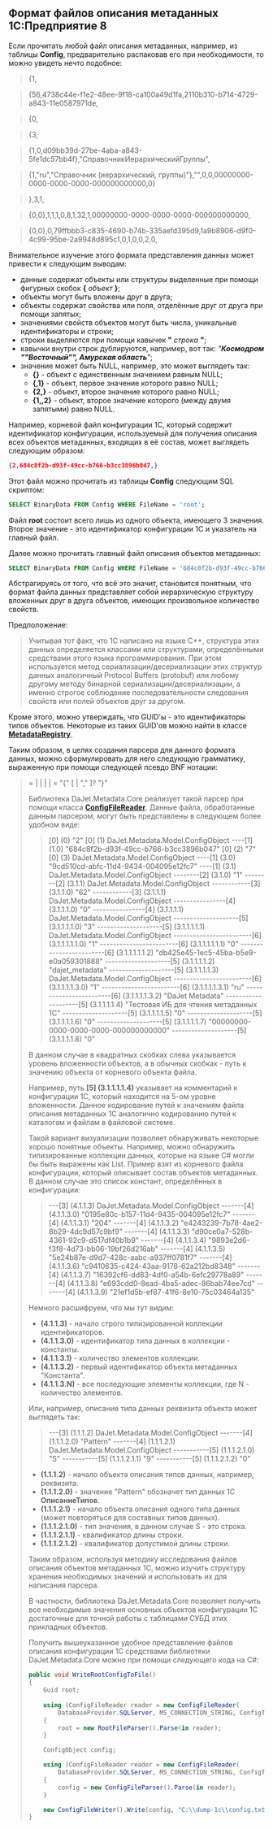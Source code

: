## Формат файлов описания метаданных 1С:Предприятие 8

Если прочитать любой файл описания метаданных, например, из таблицы **Config**,
предварительно распаковав его при необходимости, то можно увидеть нечто подобное:

> {1,

> {56,4738c44e-f1e2-48ee-9f18-ca100a49d1fa,2110b310-b714-4729-a843-11e0587971de,

> {0,

> {3,

> {1,0,d09bb39d-27be-4aba-a843-5fe1dc57bb4f},"СправочникИерархическийГруппы",

> {1,"ru","Справочник (иерархический, группы)"},"",0,0,00000000-0000-0000-0000-000000000000,0}

> },3,1,

> {0,0},1,1,1,0,8,1,32,1,00000000-0000-0000-0000-000000000000,

> {0,0},0,79ffbbb3-c835-4690-b74b-335aefd395d9,1a9b8906-d9f0-4c99-95be-2a9948d895c1,0,1,0,0,2,0,

Внимательное изучение этого формата представления данных может привести к следующим выводам:
- данные содержат объекты или структуры выделенные при помощи фигурных скобок **{** *объект* **}**;
- объекты могут быть вложены друг в друга;
- объекты содержат свойства или поля, отделённые друг от друга при помощи запятых;
- значениями свойств объектов могут быть числа, уникальные идентификаторы и строки;
- строки выделяются при помощи кавычек **"** *строка* **"**;
- кавычки внутри строк дублируются, например, вот так: *"**Космодром ""Восточный"", Амурская область**"*;
- значение может быть NULL, например, это может выглядеть так:
  - **{}** - объект с единственным значением равным NULL;
  - **{,1}** - объект, первое значение которого равно NULL;
  - **{2,}** - объект, второе значение которого равно NULL;
  - **{1,,2}** - объект, второе значение которого (между двумя запятыми) равно NULL.

Например, корневой файл конфигурации 1С, который содержит идентификатор конфигурации,
используемый для получения описания всех объектов метаданных, входящих в её состав,
может выглядеть следующим образом:

```JSON
{2,684c8f2b-d93f-49cc-b766-b3cc3896b047,}
```

Этот файл можно прочитать из таблицы **Config** следующим SQL скриптом:

```SQL
SELECT BinaryData FROM Config WHERE FileName = 'root';
```

Файл **root** состоит всего лишь из одного объекта, имеющего 3 значения.
Второе значение - это идентификатор конфигурации 1С и указатель на главный файл.

Далее можно прочитать главный файл описания объектов метаданных:

```SQL
SELECT BinaryData FROM Config WHERE FileName = '684c8f2b-d93f-49cc-b766-b3cc3896b047';
```

Абстрагируясь от того, что всё это значит, становится понятным, что формат файла данных
представляет собой иерархическую структуру вложенных друг в друга объектов,
имеющих произвольное количество свойств.

Предположение:
> Учитывая тот факт, что 1С написано на языке C++, структура этих данных определяется классами
> или структурами, определёнными средствами этого языка программирования. При этом используется
> метод сериализации/десериализации этих структур данных аналогичный Protocol Buffers (protobuf)
> или любому другому методу бинарной сериализации/десериализации, а именно строгое соблюдение
> последовательности следования свойств или полей объектов друг за другом.

Кроме этого, можно утверждать, что GUID'ы - это идентификаторы типов объектов.
Некоторые из таких GUID'ов можно найти в классе [**MetadataRegistry**](https://github.com/zhichkin/dajet-metadata-core/blob/main/src/dajet-metadata-core/MetadataRegistry.cs).

Таким образом, в целях создания парсера для данного формата данных, можно сформулировать
для него следующую грамматику, выраженную при помощи следующей псевдо BNF нотации:

> <value>  = <integer> | <string> | <uuid> | <object> | <NULL>
> <object> = "{" [<value> | "," <value>]? "}"

Библиотека DaJet.Metadata.Core реализует такой парсер при помощи класса [**ConfigFileReader**](https://github.com/zhichkin/dajet-metadata-core/blob/main/src/dajet-metadata-core/core/ConfigFileReader.cs).
Данные файла, обработанные данным парсером, могут быть представлены в следующем более удобном виде:

> [0] (0) "2"
> [0] (1) DaJet.Metadata.Model.ConfigObject
> ----[1] (1.0) "684c8f2b-d93f-49cc-b766-b3cc3896b047"
> [0] (2) "7"
> [0] (3) DaJet.Metadata.Model.ConfigObject
> ----[1] (3.0) "9cd510cd-abfc-11d4-9434-004095e12fc7"
> ----[1] (3.1) DaJet.Metadata.Model.ConfigObject
> --------[2] (3.1.0) "1"
> --------[2] (3.1.1) DaJet.Metadata.Model.ConfigObject
> ------------[3] (3.1.1.0) "62"
> ------------[3] (3.1.1.1) DaJet.Metadata.Model.ConfigObject
> ----------------[4] (3.1.1.1.0) "0"
> ----------------[4] (3.1.1.1.1) DaJet.Metadata.Model.ConfigObject
> --------------------[5] (3.1.1.1.1.0) "3"
> --------------------[5] (3.1.1.1.1.1) DaJet.Metadata.Model.ConfigObject
> ------------------------[6] (3.1.1.1.1.1.0) "1"
> ------------------------[6] (3.1.1.1.1.1.1) "0"
> ------------------------[6] (3.1.1.1.1.1.2) "db425e45-1ec5-45ba-b5e9-e0a059301888"
> --------------------[5] (3.1.1.1.1.2) "dajet_metadata"
> --------------------[5] (3.1.1.1.1.3) DaJet.Metadata.Model.ConfigObject
> ------------------------[6] (3.1.1.1.1.3.0) "1"
> ------------------------[6] (3.1.1.1.1.3.1) "ru"
> ------------------------[6] (3.1.1.1.1.3.2) "DaJet Metadata"
> --------------------[5] (3.1.1.1.1.4) "Тестовая ИБ для чтения метаданных 1С"
> --------------------[5] (3.1.1.1.1.5) "0"
> --------------------[5] (3.1.1.1.1.6) "0"
> --------------------[5] (3.1.1.1.1.7) "00000000-0000-0000-0000-000000000000"
> --------------------[5] (3.1.1.1.1.8) "0"

В данном случае в квадратных скобках слева указывается уровень вложенности объектов,
а в обычных скобках - путь к значению объекта от корневого объекта файла.

Например, путь **[5] (3.1.1.1.1.4)** указывает на комментарий к конфигурации 1С,
который находится на 5-ом уровне вложенности.
Данное кодирование путей к значениям файла описания метаданных 1С аналогично кодированию
путей к каталогам и файлам в файловой системе.

Такой вариант визуализации позволяет обнаруживать некоторые хорошо понятные объекты. Например,
можно обнаружить типизированные коллекции данных, которые на языке C# могли бы быть выражены как List<T>.
Пример взят из корневого файла конфигурации, который описывает состав объектов метаданных. В данном случае
это список констант, определённых в конфигурации:

> ---[3] (4.1.1.3) DaJet.Metadata.Model.ConfigObject
> -------[4] (4.1.1.3.0) "0195e80c-b157-11d4-9435-004095e12fc7"
> -------[4] (4.1.1.3.1) "204"
> -------[4] (4.1.1.3.2) "e4243239-7b78-4ae2-8b29-4dc9d57c9bf9"
> -------[4] (4.1.1.3.3) "d90ce0a7-528b-4361-92c9-d517df40b1b9"
> -------[4] (4.1.1.3.4) "9893e2d6-f3f8-4d73-bb06-19bf26d216ab"
> -------[4] (4.1.1.3.5) "5e24b87e-d9d7-428c-aabc-a937ff0781f7"
> -------[4] (4.1.1.3.6) "c9410635-c424-43aa-9178-62a212bd8348"
> -------[4] (4.1.1.3.7) "16392cf6-dd83-4df0-a54b-6efc29778a89"
> -------[4] (4.1.1.3.8) "e693cdd0-8ead-4ba5-adec-86bab74ee7cd"
> -------[4] (4.1.1.3.9) "21ef1d5b-ef87-41f6-8e10-75c03464a135"

Немного расшифруем, что мы тут видим:
- **(4.1.1.3)** - начало строго типизированной коллекции идентификаторов.
- **(4.1.1.3.0)** - идентификатор типа данных в коллекции - константы.
- **(4.1.1.3.1)** - количество элементов коллекции.
- **(4.1.1.3.2)** - первый идентификатор объекта метаданных "Константа".
- **(4.1.1.3.N)** - все последующие элементы коллекции, где N - количество элементов.

Или, например, описание типа данных реквизита объекта может выглядеть так:

> ---[3] (1.1.1.2) DaJet.Metadata.Model.ConfigObject
> -------[4] (1.1.1.2.0) "Pattern"
> -------[4] (1.1.1.2.1) DaJet.Metadata.Model.ConfigObject
> -----------[5] (1.1.1.2.1.0) "S"
> -----------[5] (1.1.1.2.1.1) "9"
> -----------[5] (1.1.1.2.1.2) "0"

- **(1.1.1.2)** - начало объекта описания типов данных, например, реквизита.
- **(1.1.1.2.0)** - значение "Pattern" обозначет тип данных 1С **ОписаниеТипов**.
- **(1.1.1.2.1)** - начало объекта описания одного типа данных (может повторяться для составных типов данных).
- **(1.1.1.2.1.0)** - тип значения, в данном случае S - это строка.
- **(1.1.1.2.1.1)** - квалификатор длины строки.
- **(1.1.1.2.1.2)** - квалификатор допустимой длины строки.

Таким образом, используя методику исследования файлов описания объектов метаданных 1С, можно изучить
структуру хранения необходимых значений и использовать их для написания парсера.

В частности, библиотека DaJet.Metadata.Core позволяет получить все необходимые значения основных объектов
конфигурации 1С достаточные для точной работы с таблицами СУБД этих прикладных объектов.

Получить вышеуказанное удобное представление файлов описания конфигурации 1С средствами библиотеки
DaJet.Metadata.Core можно при помощи следующего кода на C#:

```C#
public void WriteRootConfigToFile()
{
    Guid root;
            
    using (ConfigFileReader reader = new ConfigFileReader(
        DatabaseProvider.SQLServer, MS_CONNECTION_STRING, ConfigTableNames.Config, "root"))
    {
        root = new RootFileParser().Parse(in reader);
    }

    ConfigObject config;

    using (ConfigFileReader reader = new ConfigFileReader(
        DatabaseProvider.SQLServer, MS_CONNECTION_STRING, ConfigTableNames.Config, root))
    {
        config = new ConfigFileParser().Parse(in reader);
    }

    new ConfigFileWriter().Write(config, "C:\\dump-1c\\config.txt");
}
```